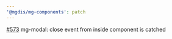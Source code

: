 ```yaml
---
'@mgdis/mg-components': patch
---
```


[#573](https://gitlab.mgdis.fr/core/core-ui/core-ui/-/issues/573) mg-modal: close event from inside component is catched
